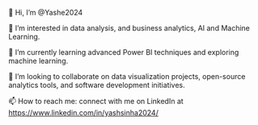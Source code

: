👋 Hi, I’m @Yashe2024

👀 I’m interested in data analysis, and business analytics, AI and Machine Learning.

🌱 I’m currently learning advanced Power BI techniques and exploring machine learning.

💞️ I’m looking to collaborate on data visualization projects, open-source analytics tools, and software development initiatives.

📫 How to reach me: connect with me on LinkedIn at https://www.linkedin.com/in/yashsinha2024/


